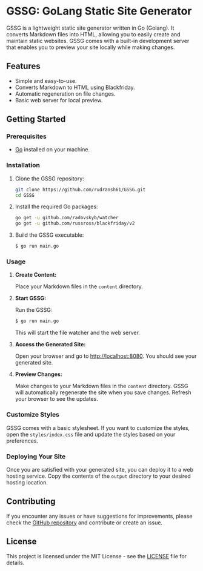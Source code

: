 # GSSG: GoLang Static Site Generator

GSSG is a lightweight static site generator written in Go (Golang). It converts Markdown files into HTML, allowing you to easily create and maintain static websites. GSSG comes with a built-in development server that enables you to preview your site locally while making changes.

## Features

- Simple and easy-to-use.
- Converts Markdown to HTML using Blackfriday.
- Automatic regeneration on file changes.
- Basic web server for local preview.

## Getting Started

### Prerequisites

- [Go](https://golang.org/) installed on your machine.

### Installation

1. Clone the GSSG repository:

    ```bash
    git clone https://github.com/rudransh61/GSSG.git
    cd GSSG
    ```

2. Install the required Go packages:

    ```bash
    go get -u github.com/radovskyb/watcher
    go get -u github.com/russross/blackfriday/v2
    ```

3. Build the GSSG executable:

    ```bash
    $ go run main.go
    ```

### Usage

1. **Create Content:**

    Place your Markdown files in the `content` directory.

2. **Start GSSG:**

    Run the GSSG:

    ```bash
    $ go run main.go
    ```

    This will start the file watcher and the web server.

3. **Access the Generated Site:**

    Open your browser and go to [http://localhost:8080](http://localhost:8080). You should see your generated site.

4. **Preview Changes:**

    Make changes to your Markdown files in the `content` directory. GSSG will automatically regenerate the site when you save changes. Refresh your browser to see the updates.

### Customize Styles

GSSG comes with a basic stylesheet. If you want to customize the styles, open the `styles/index.css` file and update the styles based on your preferences.

### Deploying Your Site

Once you are satisfied with your generated site, you can deploy it to a web hosting service. Copy the contents of the `output` directory to your desired hosting location.

## Contributing

If you encounter any issues or have suggestions for improvements, please check the [GitHub repository](https://github.com/rudransh61/GSSG) and contribute or create an issue.

## License

This project is licensed under the MIT License - see the [LICENSE](LICENSE) file for details.
